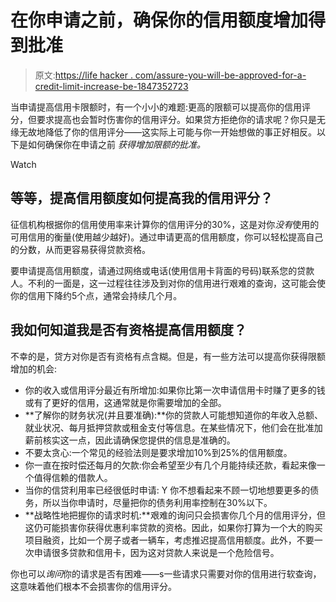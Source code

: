 # 在你申请之前，确保你的信用额度增加得到批准

> 原文:[https://life hacker . com/assure-you-will-be-approved-for-a-credit-limit-increase-be-1847352723](https://lifehacker.com/ensure-youll-be-approved-for-a-credit-limit-increase-be-1847352723)

当申请提高信用卡限额时，有一个小小的难题:更高的限额可以提高你的信用评分，但要求提高也会暂时伤害你的信用评分。如果贷方拒绝你的请求呢？你只是无缘无故地降低了你的信用评分——这实际上可能与你一开始想做的事正好相反。以下是如何确保你在申请之前 *获得增加限额的批准。*

Watch

## **等等，提高信用额度如何提高我的信用评分？**

征信机构根据你的信用使用率来计算你的信用评分的30%，这是对你*没有*使用的可用信用的衡量(使用越少越好)。通过申请更高的信用额度，你可以轻松提高自己的分数，从而更容易获得贷款资格。

要申请提高信用额度，请通过网络或电话(使用信用卡背面的号码)联系您的贷款人。不利的一面是，这一过程往往涉及到对你的信用进行艰难的查询，这可能会使你的信用下降约5个点，通常会持续几个月。

## 我如何知道我是否有资格提高信用额度？

不幸的是，贷方对你是否有资格有点含糊。但是，有一些方法可以提高你获得限额增加的机会:

*   你的收入或信用评分最近有所增加:如果你比第一次申请信用卡时赚了更多的钱或有了更好的信用，这通常就是你需要增加的全部。
*   **了解你的财务状况(并且要准确):**你的贷款人可能想知道你的年收入总额、就业状况、每月抵押贷款或租金支付等信息。在某些情况下，他们会在批准加薪前核实这一点，因此请确保您提供的信息是准确的。
*   不要太贪心:一个常见的经验法则是要求增加10%到25%的信用额度。
*   你一直在按时偿还每月的欠款:你会希望至少有几个月能持续还款，看起来像一个值得信赖的借款人。
*   当你的信贷利用率已经很低时申请: Y 你不想看起来不顾一切地想要更多的债务，所以当你申请时，尽量把你的债务利用率控制在30%以下。
*   **战略性地把握你的请求时机:**艰难的询问只会损害你几个月的信用评分，但这仍可能损害你获得优惠利率贷款的资格。因此，如果你打算为一个大的购买项目融资，比如一个房子或者一辆车，考虑推迟提高信用额度。此外，不要一次申请很多贷款和信用卡，因为这对贷款人来说是一个危险信号。

你也可以*询问*你的请求是否有困难——s一些请求只需要对你的信用进行软查询，这意味着他们根本不会损害你的信用评分。